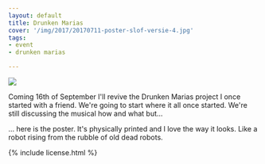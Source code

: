 ```yaml
---
layout: default
title: Drunken Marias
cover: '/img/2017/20170711-poster-slof-versie-4.jpg'
tags:
- event
- drunken marias

---
```


<div class='pg post'>
  <img src="{{ page.cover }}"/>

  <p>
    Coming 16th of September I'll revive the Drunken Marias project I
    once started with a friend. We're going to start where it all once
    started. We're still discussing the musical how and what but...
  </p>

  <p>
    ... here is the poster. It's physically printed and I love the
    way it looks. Like a robot rising from the rubble of old dead
    robots.
  </p>
</div>


<div class='pg post'>
  {% include license.html %}
</div>
